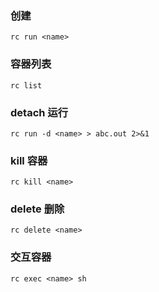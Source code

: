 ### 创建
```shell
rc run <name>
```

### 容器列表
```shell
rc list
```

### detach 运行
```shell
rc run -d <name> > abc.out 2>&1
```

### kill 容器
```shell
rc kill <name>
```

### delete 删除
```shell
rc delete <name>
```

### 交互容器
```shell
rc exec <name> sh
```